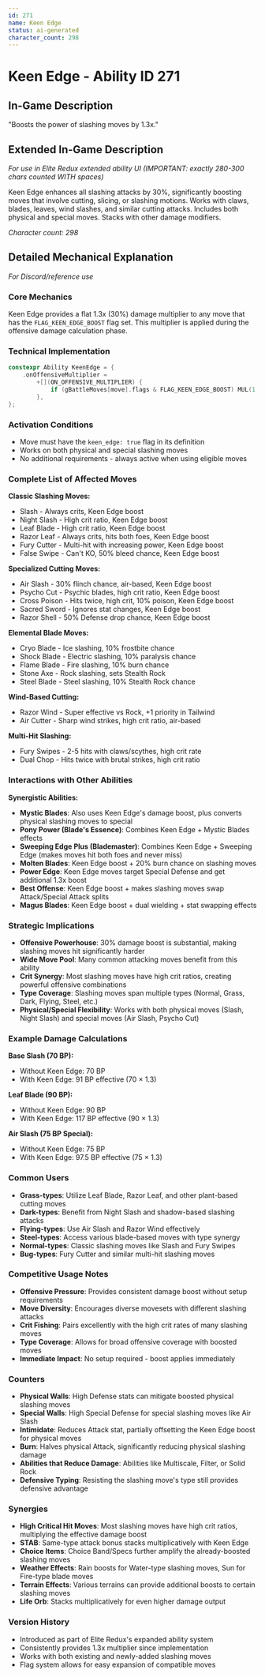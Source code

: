 ```yaml
---
id: 271
name: Keen Edge
status: ai-generated
character_count: 298
---
```


# Keen Edge - Ability ID 271

## In-Game Description
"Boosts the power of slashing moves by 1.3x."

## Extended In-Game Description
*For use in Elite Redux extended ability UI (IMPORTANT: exactly 280-300 chars counted WITH spaces)*

Keen Edge enhances all slashing attacks by 30%, significantly boosting moves that involve cutting, slicing, or slashing motions. Works with claws, blades, leaves, wind slashes, and similar cutting attacks. Includes both physical and special moves. Stacks with other damage modifiers.

*Character count: 298*

## Detailed Mechanical Explanation
*For Discord/reference use*

### Core Mechanics
Keen Edge provides a flat 1.3x (30%) damage multiplier to any move that has the `FLAG_KEEN_EDGE_BOOST` flag set. This multiplier is applied during the offensive damage calculation phase.

### Technical Implementation
```cpp
constexpr Ability KeenEdge = {
    .onOffensiveMultiplier =
        +[](ON_OFFENSIVE_MULTIPLIER) {
            if (gBattleMoves[move].flags & FLAG_KEEN_EDGE_BOOST) MUL(1.3);
        },
};
```

### Activation Conditions
- Move must have the `keen_edge: true` flag in its definition
- Works on both physical and special slashing moves
- No additional requirements - always active when using eligible moves

### Complete List of Affected Moves
**Classic Slashing Moves:**
- Slash - Always crits, Keen Edge boost
- Night Slash - High crit ratio, Keen Edge boost  
- Leaf Blade - High crit ratio, Keen Edge boost
- Razor Leaf - Always crits, hits both foes, Keen Edge boost
- Fury Cutter - Multi-hit with increasing power, Keen Edge boost
- False Swipe - Can't KO, 50% bleed chance, Keen Edge boost

**Specialized Cutting Moves:**
- Air Slash - 30% flinch chance, air-based, Keen Edge boost
- Psycho Cut - Psychic blades, high crit ratio, Keen Edge boost
- Cross Poison - Hits twice, high crit, 10% poison, Keen Edge boost
- Sacred Sword - Ignores stat changes, Keen Edge boost
- Razor Shell - 50% Defense drop chance, Keen Edge boost

**Elemental Blade Moves:**
- Cryo Blade - Ice slashing, 10% frostbite chance
- Shock Blade - Electric slashing, 10% paralysis chance  
- Flame Blade - Fire slashing, 10% burn chance
- Stone Axe - Rock slashing, sets Stealth Rock
- Steel Blade - Steel slashing, 10% Stealth Rock chance

**Wind-Based Cutting:**
- Razor Wind - Super effective vs Rock, +1 priority in Tailwind
- Air Cutter - Sharp wind strikes, high crit ratio, air-based

**Multi-Hit Slashing:**
- Fury Swipes - 2-5 hits with claws/scythes, high crit rate
- Dual Chop - Hits twice with brutal strikes, high crit ratio

### Interactions with Other Abilities
**Synergistic Abilities:**
- **Mystic Blades**: Also uses Keen Edge's damage boost, plus converts physical slashing moves to special
- **Pony Power (Blade's Essence)**: Combines Keen Edge + Mystic Blades effects
- **Sweeping Edge Plus (Blademaster)**: Combines Keen Edge + Sweeping Edge (makes moves hit both foes and never miss)
- **Molten Blades**: Keen Edge boost + 20% burn chance on slashing moves
- **Power Edge**: Keen Edge moves target Special Defense and get additional 1.3x boost
- **Best Offense**: Keen Edge boost + makes slashing moves swap Attack/Special Attack splits
- **Magus Blades**: Keen Edge boost + dual wielding + stat swapping effects

### Strategic Implications
- **Offensive Powerhouse**: 30% damage boost is substantial, making slashing moves hit significantly harder
- **Wide Move Pool**: Many common attacking moves benefit from this ability
- **Crit Synergy**: Most slashing moves have high crit ratios, creating powerful offensive combinations  
- **Type Coverage**: Slashing moves span multiple types (Normal, Grass, Dark, Flying, Steel, etc.)
- **Physical/Special Flexibility**: Works with both physical moves (Slash, Night Slash) and special moves (Air Slash, Psycho Cut)

### Example Damage Calculations
**Base Slash (70 BP):**
- Without Keen Edge: 70 BP
- With Keen Edge: 91 BP effective (70 × 1.3)

**Leaf Blade (90 BP):**
- Without Keen Edge: 90 BP  
- With Keen Edge: 117 BP effective (90 × 1.3)

**Air Slash (75 BP Special):**
- Without Keen Edge: 75 BP
- With Keen Edge: 97.5 BP effective (75 × 1.3)

### Common Users
- **Grass-types**: Utilize Leaf Blade, Razor Leaf, and other plant-based cutting moves
- **Dark-types**: Benefit from Night Slash and shadow-based slashing attacks
- **Flying-types**: Use Air Slash and Razor Wind effectively
- **Steel-types**: Access various blade-based moves with type synergy
- **Normal-types**: Classic slashing moves like Slash and Fury Swipes
- **Bug-types**: Fury Cutter and similar multi-hit slashing moves

### Competitive Usage Notes
- **Offensive Pressure**: Provides consistent damage boost without setup requirements
- **Move Diversity**: Encourages diverse movesets with different slashing attacks
- **Crit Fishing**: Pairs excellently with the high crit rates of many slashing moves
- **Type Coverage**: Allows for broad offensive coverage with boosted moves
- **Immediate Impact**: No setup required - boost applies immediately

### Counters
- **Physical Walls**: High Defense stats can mitigate boosted physical slashing moves
- **Special Walls**: High Special Defense for special slashing moves like Air Slash
- **Intimidate**: Reduces Attack stat, partially offsetting the Keen Edge boost for physical moves
- **Burn**: Halves physical Attack, significantly reducing physical slashing damage
- **Abilities that Reduce Damage**: Abilities like Multiscale, Filter, or Solid Rock
- **Defensive Typing**: Resisting the slashing move's type still provides defensive advantage

### Synergies
- **High Critical Hit Moves**: Most slashing moves have high crit ratios, multiplying the effective damage boost
- **STAB**: Same-type attack bonus stacks multiplicatively with Keen Edge
- **Choice Items**: Choice Band/Specs further amplify the already-boosted slashing moves  
- **Weather Effects**: Rain boosts for Water-type slashing moves, Sun for Fire-type blade moves
- **Terrain Effects**: Various terrains can provide additional boosts to certain slashing moves
- **Life Orb**: Stacks multiplicatively for even higher damage output

### Version History
- Introduced as part of Elite Redux's expanded ability system
- Consistently provides 1.3x multiplier since implementation
- Works with both existing and newly-added slashing moves
- Flag system allows for easy expansion of compatible moves